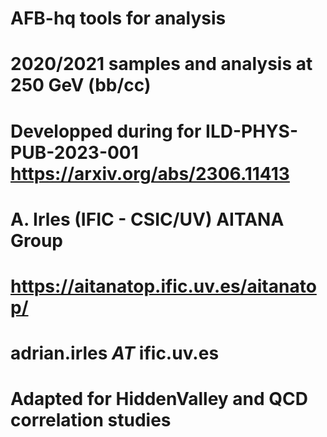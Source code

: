 # AFB-hq tools for analysis
# 2020/2021 samples and analysis at 250 GeV (bb/cc)
# Developped during for ILD-PHYS-PUB-2023-001  https://arxiv.org/abs/2306.11413
# A. Irles (IFIC - CSIC/UV) AITANA Group
# https://aitanatop.ific.uv.es/aitanatop/
# adrian.irles   _AT_   ific.uv.es

# Adapted for HiddenValley and QCD correlation studies
